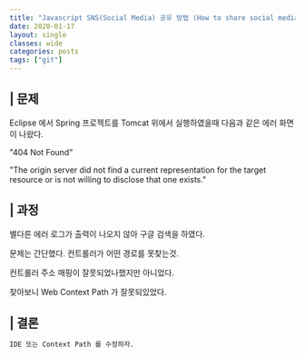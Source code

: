 ```yaml
---
title: "Javascript SNS(Social Media) 공유 방법 (How to share social media in javascript.)"
date: 2020-01-17
layout: single
classes: wide
categories: posts
tags: ["git"]
---
```


## | 문제
Eclipse 에서 Spring 프로젝트를 Tomcat 위에서 실행하였을때 다음과 같은 에러 화면이 나왔다.

"404 Not Found"

"The origin server did not find a current representation for the target resource or is not willing to disclose that one exists."

## | 과정
별다른 에러 로그가 출력이 나오지 않아 구글 검색을 하였다.

문제는 간단했다. 컨트롤러가 어떤 경로를 못찾는것.

컨트롤러 주소 매핑이 잘못되었나했지만 아니었다.

찾아보니 Web Context Path 가 잘못되있었다.

## | 결론
```html
IDE 또는 Context Path 를 수정하자.
```